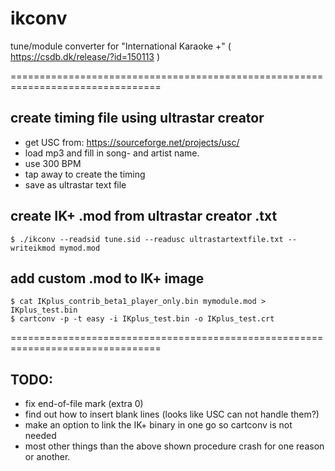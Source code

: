 # ikconv
tune/module converter for "International Karaoke +" ( https://csdb.dk/release/?id=150113 )

================================================================================

create timing file using ultrastar creator
------------------------------------------

- get USC from: https://sourceforge.net/projects/usc/
- load mp3 and fill in song- and artist name.
- use 300 BPM
- tap away to create the timing
- save as ultrastar text file

create IK+ .mod from ultrastar creator .txt
-------------------------------------------

```
$ ./ikconv --readsid tune.sid --readusc ultrastartextfile.txt --writeikmod mymod.mod
```

add custom .mod to IK+ image
----------------------------

```
$ cat IKplus_contrib_beta1_player_only.bin mymodule.mod > IKplus_test.bin
$ cartconv -p -t easy -i IKplus_test.bin -o IKplus_test.crt
```

================================================================================

TODO:
-----

- fix end-of-file mark (extra 0)
- find out how to insert blank lines (looks like USC can not handle them?)
- make an option to link the IK+ binary in one go so cartconv is not needed
- most other things than the above shown procedure crash for one reason or
  another.
